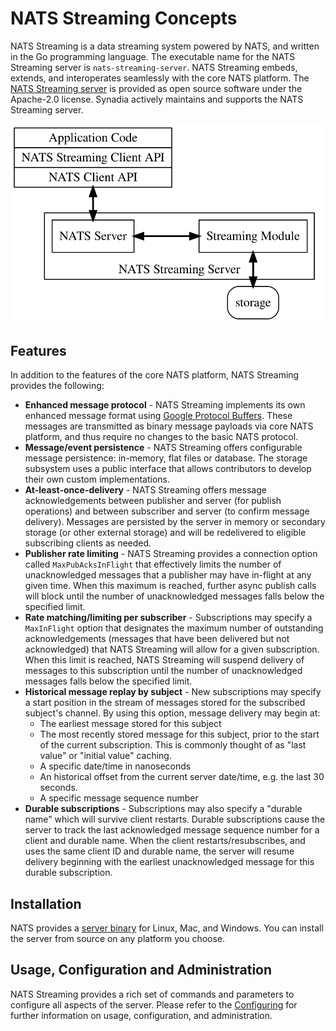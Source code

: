 # NATS Streaming Concepts

NATS Streaming is a data streaming system powered by NATS, and written in the Go programming language. The executable name for the NATS Streaming server is `nats-streaming-server`. NATS Streaming embeds, extends, and interoperates seamlessly with the core NATS platform. The [NATS Streaming server](https://github.com/nats-io/nats-streaming-server) is provided as open source software under the Apache-2.0 license. Synadia actively maintains and supports the NATS Streaming server.

![](/assets/images/nats_streaming.svg)

## Features

In addition to the features of the core NATS platform, NATS Streaming provides the following:

- **Enhanced message protocol** - NATS Streaming implements its own enhanced message format using [Google Protocol Buffers](https://developers.google.com/protocol-buffers/). These messages are transmitted as binary message payloads via core NATS platform, and thus require no changes to the basic NATS protocol.
- **Message/event persistence** - NATS Streaming offers configurable message persistence: in-memory, flat files or database. The storage subsystem uses a public interface that allows contributors to develop their own custom implementations.
- **At-least-once-delivery** - NATS Streaming offers message acknowledgements between publisher and server (for publish operations) and between subscriber and server (to confirm message delivery). Messages are persisted by the server in memory or secondary storage (or other external storage) and will be redelivered to eligible subscribing clients as needed.
- **Publisher rate limiting** - NATS Streaming provides a connection option called `MaxPubAcksInFlight` that effectively limits the number of unacknowledged messages that a publisher may have in-flight at any given time. When this maximum is reached, further async publish calls will block until the number of unacknowledged messages falls below the specified limit.
- **Rate matching/limiting per subscriber** - Subscriptions may specify a `MaxInFlight` option that designates the maximum number of outstanding acknowledgements (messages that have been delivered but not acknowledged) that NATS Streaming will allow for a given subscription. When this limit is reached, NATS Streaming will suspend delivery of messages to this subscription until the number of unacknowledged messages falls below the specified limit.
- **Historical message replay by subject** - New subscriptions may specify a start position in the stream of messages stored for the subscribed subject's channel. By using this option, message delivery may begin at:
    - The earliest message stored for this subject
    - The most recently stored message for this subject, prior to the start of the current subscription. This is commonly thought of as "last value" or "initial value" caching.
    - A specific date/time in nanoseconds
    - An historical offset from the current server date/time, e.g. the last 30 seconds.
    - A specific message sequence number
- **Durable subscriptions** - Subscriptions may also specify a "durable name" which will survive client restarts. Durable subscriptions cause the server to track the last acknowledged message sequence number for a client and durable name. When the client restarts/resubscribes, and uses the same client ID and durable name, the server will resume delivery beginning with the earliest unacknowledged message for this durable subscription.


## Installation

NATS provides a [server binary](gettingstarted/install.md) for Linux, Mac, and Windows. You can install the server from source on any platform you choose.

## Usage, Configuration and Administration

NATS Streaming provides a rich set of commands and parameters to configure all aspects of the server. Please refer to the [Configuring](configuring/configuring.md) for further information on usage, configuration, and administration.

